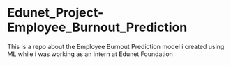# Edunet_Project-Employee_Burnout_Prediction
This is a repo about the Employee Burnout Prediction model i created using ML while i was working as an intern at Edunet Foundation
